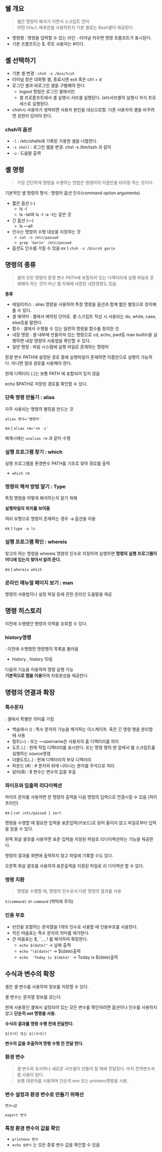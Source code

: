 ## 쉘 개요

>쉘은 명령어 해석기 이면서 스크립트 언어   
어떤 리눅스 배포판을 사용하든지 기본 셸로는 Bash셸이 제공된다.

- 명령행 : 명령을 입력할 수 있는 라인 - 터미널 띄우면 명령 프롬프트가 표시된다.
- 기본 프롬프트는 $, 루트 사용자는 #이다.

## 셸 선택하기

- 기본 셸 변경 : `chsh -s /bin/tcsh`
- 터미널 창은 대화형 셸, 종료시엔 exit 혹은 ctrl + d
- 로그인 셸과 비로그인 셸을 구별해야 한다.
    - logout 명령은 로그인 셸에서만.
    - 셸 프로픝프트에서 셸 실행시 서브셸 실행된다. (sh)서브셸의 실행시 자식 프로세스로 실행된다.
- chsh시 사용자가 생략되면 사용자 본인을 대상으로함. 다른 사용자의 셸을 바꾸려면 권한이 있어야 한다.

### chsh의 옵션

- `-l`  : /etc/shells에 기록된 가용한 셀을 나열한다.
- `-s shell`  : 로그인 쉘을 변경. chsl -s /bin/lssh 과 같이
- `-u`  : 도움말 출력

## 셸 명령

>가장 간단하게 명령을 수행하는 방법은 명령어의 이름만을 타이핑 하는 것이다.

기본적인 셸 명령의 형식 : 명령어 옵션 인수(command option arguments)

- 짧은 옵션 (-)
    - ls -l
    - ls -lat와 ls -l -a -t는 같은 것
- 긴 옵션 (—)
    - ls —all
- 인수는 명령의 수행 대상을 지정하는 것
    - `cat -n /etc/passwd`
    - `grep 'Garin' /etc/passwd`
- 옵션도 인수를 가질 수 있음 ex ) `chsh -s /bin/sh garin`

## 명령의 종류

>셸의 모든 명령이 환경 변수 PATH에 포함되어 있는 디렉터리에 실행 파일로 존재해야 하는 것이 아닌
셸 자체에 내장된 내장명령도 있음.

**종류**

- 에일리어스 : alias 명령을 사용하여 특정 명령을 옵션과 함꼐 짧은 별칭으로 정의해 둘 수 있다.
- 셸 예약어 : 셸에서 예약된 단어로. 셸 스크립트 작성 시 사용되는 do, while, case, else등을 말한다.
- 함수 : 셸에서 수행될 수 있는 일련의 명령을 함수롤 정의한 것
- 내장 명령 : 셸 내부에 만들어져 있는 명령으로 cd, echo, pwd등 man builtin을 실행하면 내장 명령의 사용법을 확인할 수 있다.
- 일반 명령 : 파일 시스템에 실행 파일로 존재하는 명령어

환경 변수 PATH에 설정된 경로 중에 실행파일이 존재하면 이름만으로 실행이 가능하다. 아니면 절대 경로를 사용해야 한다.

현재 디렉터리 (.)는 보통 PATH 에 포함되어 있지 않음

echo $PATH로 저장된 경로를 확인할 수 있다.

### 단축 명령 만들기  : alias

자주 사용되는 명령의 별칭을 만드는 것

`alias 변수='명령어'`

ex ) `alias rm='rm -i'`

해제시에는 `unalias rm` 과 같이 수행

### 실행 프로그램 찾기 : which

실행 프로그램을 환경변수 PATH를 기초로 찾아 경로를 출력

- `which rm`

### 명령의 해석 방법 알기 : Type

특정 명령을 어떻게 해석하는지 알기 위해

**실행파일의 위치를 보여줌**

여러 유형으로 명령이 존재하는 경우 -a 옵션을 이용

ex ) `type -a ls`

### 실행 프로그램 확인 : whereis

찾고자 하는 명령을 whereis 명령의 인수로 지정하여 실행하면
**명령의 실행 프로그램이 어디에 있는지 찾아서 알려 준다.**

ex ) `whereis which`

### 온라인 매뉴얼 페이지 보기 : man

명령의 사용법이나 설정 파일 등에 관한 온라인 도움말을 제공

## 명령 히스토리

이전에 수행했던 명령의 이력을 조회할 수 있다.

### history명령

: 이전에 수행했떤 명령행의 목록을 불러옴

- history , history 10등

다음의 기능을 이용하여 명령 실행 가능   
**기본적으로 탭을 이용**하여 자동완성을 제공한다.

## 명령의 연결과 확장

### 특수문자

: 셸에서 특별한 의미를 가짐

- 백슬래시 (\) : 특수 문자의 기능을 제거하는 이스케이프. 혹은 긴 명령 행을 분리할 때 사용
- 틸트(~) - 또는 —username은 사용자의 홈 디렉터리를 의미
- 도트 (.) : 현재 작업 디렉터리를 표시한다.
  또는 명령 행의 맨 앞에서 쉘 스크립트를 실행하는 source명령
- 더블도트(..) : 현재 디렉터리의 부모 디렉터리
- 파운드 (#) : # 문자와 뒤에 나타나는 문자를 주석으로 처리
- 달러($) : $ 변수는 변수의 값을 추출

### 파이프와 입출력 리다이렉션

파이프 문자를 사용하면 한 명령의 출력을 다음 명령의 입력으로 연결시킬 수 있음 (파이프라인)

ex ) `cat /etc/passwd | sort`

명령을 수행할 때 필요한 입력을 표준입력(키보드)로 읽어 들이지 않고 파일로부터 입력을 얻을 수 있다.

왼쪽 화살 괄호를 사용하면 표준 입력을 지정된 파일로 리다이렉션하는 기능을 제공한다.

명령의 결과를 화면에 출력하지 않고 파일에 기록할 수도 있다.

오른쪽 화살 괄호를 사용하여 표준출력을 지정된 파일로 리 다이렉션 할 수 있다.

### 명령 치환

>명령을 수행할 때, 명령의 인수로서 다른 명령의 결과를 사용

`S(command)` or `command` (백틱에 주의)

### 인용 부호

- 빈칸을 포함하는 문자열을 1개의 인수로 사용할 때 인용부호를 사용한다.
- 작은 따옴표는 특수 문자의 의미를 제거한다.
- 큰 따옴표는 $, ``, \, ! 를 해석하여 확장한다.
    - `echo $(date)"` → 날짜 출력
    - `echo "\$(date)"` → $(date)출력
    - `echo  'Today is $(date)'` → Today is $(date)출력

## 수식과 변수의 확장

셸은 셸 변수를 사용하여 정보를 저장할 수 있다.

셸 변수는 문자열 정보를 갖는다.

현재 사용중인 셸에서 설정되어 있는 모든 변수를 확인하려면 옵션이나 인수를 사용하지 않고 **단순히 set 명령을 사용.**

**수식의 결과를 명령 수행 전에 전달한다.**

`$[수식] 또는 $((수식))`

**변수의 값을 추출하여 명령 수행 전 전달 한다.**

### 환경 변수

>셸 변수와 유사하나 새로운 서브셸이 만들어 질 때에 전달된다. 마치 전역변수처럼 사용이 된다.   
보통 대문자를 사용하며 단순히 env 또는 printenv명령을 사용.

### 변수 설정과 환경 변수로 만들기 위해선

`변수=값`

`export 변수`

### 특정 환경 변수의 값을 확인

- `printenv 변수`
- `echo $변수` 는 모든 종류 변수 값을 확인할 수 있음